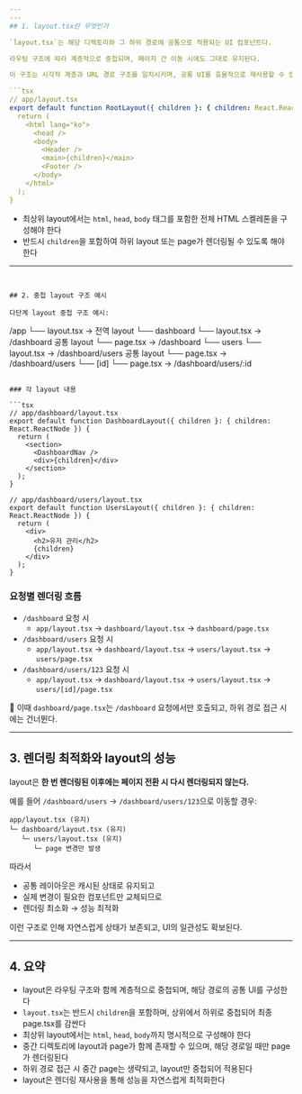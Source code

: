 ```yaml
---
---
## 1. layout.tsx란 무엇인가

`layout.tsx`는 해당 디렉토리와 그 하위 경로에 공통으로 적용되는 UI 컴포넌트다.

라우팅 구조에 따라 계층적으로 중첩되며, 페이지 간 이동 시에도 그대로 유지된다.

이 구조는 시각적 계층과 URL 경로 구조를 일치시키며, 공통 UI를 효율적으로 재사용할 수 있게 만든다.

```tsx
// app/layout.tsx
export default function RootLayout({ children }: { children: React.ReactNode }) {
  return (
    <html lang="ko">
      <head />
      <body>
        <Header />
        <main>{children}</main>
        <Footer />
      </body>
    </html>
  );
}

```

- 최상위 layout에서는 `html`, `head`, `body` 태그를 포함한 전체 HTML 스켈레톤을 구성해야 한다
- 반드시 `children`을 포함하여 하위 layout 또는 page가 렌더링될 수 있도록 해야 한다

---
```


## 2. 중첩 layout 구조 예시

다단계 layout 중첩 구조 예시:

```
/app
  └── layout.tsx                   → 전역 layout
  └── dashboard
       └── layout.tsx              → /dashboard 공통 layout
       └── page.tsx                → /dashboard
       └── users
            └── layout.tsx         → /dashboard/users 공통 layout
            └── page.tsx           → /dashboard/users
            └── [id]
                 └── page.tsx      → /dashboard/users/:id

```

### 각 layout 내용

```tsx
// app/dashboard/layout.tsx
export default function DashboardLayout({ children }: { children: React.ReactNode }) {
  return (
    <section>
      <DashboardNav />
      <div>{children}</div>
    </section>
  );
}

```

```tsx
// app/dashboard/users/layout.tsx
export default function UsersLayout({ children }: { children: React.ReactNode }) {
  return (
    <div>
      <h2>유저 관리</h2>
      {children}
    </div>
  );
}

```

### 요청별 렌더링 흐름

- `/dashboard` 요청 시
    - `app/layout.tsx` → `dashboard/layout.tsx` → `dashboard/page.tsx`
- `/dashboard/users` 요청 시
    - `app/layout.tsx` → `dashboard/layout.tsx` → `users/layout.tsx` → `users/page.tsx`
- `/dashboard/users/123` 요청 시
    - `app/layout.tsx` → `dashboard/layout.tsx` → `users/layout.tsx` → `users/[id]/page.tsx`

📌 이때 `dashboard/page.tsx`는 `/dashboard` 요청에서만 호출되고, 하위 경로 접근 시에는 건너뛴다.

---

## 3. 렌더링 최적화와 layout의 성능

layout은 **한 번 렌더링된 이후에는 페이지 전환 시 다시 렌더링되지 않는다.**

예를 들어 `/dashboard/users` → `/dashboard/users/123`으로 이동할 경우:

```
app/layout.tsx (유지)
└─ dashboard/layout.tsx (유지)
   └─ users/layout.tsx (유지)
      └─ page 변경만 발생

```

따라서

- 공통 레이아웃은 캐시된 상태로 유지되고
- 실제 변경이 필요한 컴포넌트만 교체되므로
- 렌더링 최소화 → 성능 최적화

이런 구조로 인해 자연스럽게 상태가 보존되고, UI의 일관성도 확보된다.

---

## 4. 요약

- layout은 라우팅 구조와 함께 계층적으로 중첩되며, 해당 경로의 공통 UI를 구성한다
- `layout.tsx`는 반드시 `children`을 포함하며, 상위에서 하위로 중첩되어 최종 page.tsx를 감싼다
- 최상위 layout에서는 `html`, `head`, `body`까지 명시적으로 구성해야 한다
- 중간 디렉토리에 layout과 page가 함께 존재할 수 있으며, 해당 경로일 때만 page가 렌더링된다
- 하위 경로 접근 시 중간 page는 생략되고, layout만 중첩되어 적용된다
- layout은 렌더링 재사용을 통해 성능을 자연스럽게 최적화한다
